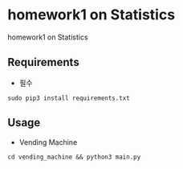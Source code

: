 # homework1 on Statistics
homework1 on Statistics
## Requirements
* 필수
```
sudo pip3 install requirements.txt
```
## Usage
* Vending Machine
```
cd vending_machine && python3 main.py
```
